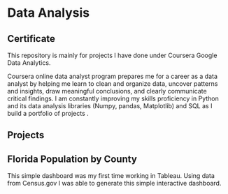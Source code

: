 # Data Analysis

## Certificate

This repository is mainly for projects I have done under Coursera Google Data Analytics.

Coursera online data analyst program prepares me for a career as a data analyst by helping me learn to clean and organize data, uncover patterns and insights, draw meaningful conclusions, and clearly communicate critical findings. I am constantly improving my skills proficiency in Python and its data analysis libraries (Numpy, pandas, Matplotlib) and SQL as I build a portfolio of projects .



## Projects

## Florida Population by County
This simple dashboard was my first time working in Tableau. Using data from Census.gov I was able to generate this simple interactive dashboard. 


```

